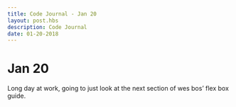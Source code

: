 ```yaml
---
title: Code Journal - Jan 20
layout: post.hbs
description: Code Journal
date: 01-20-2018
---
```

# Jan 20

Long day at work, going to just look at the next section of wes bos’ flex box guide.